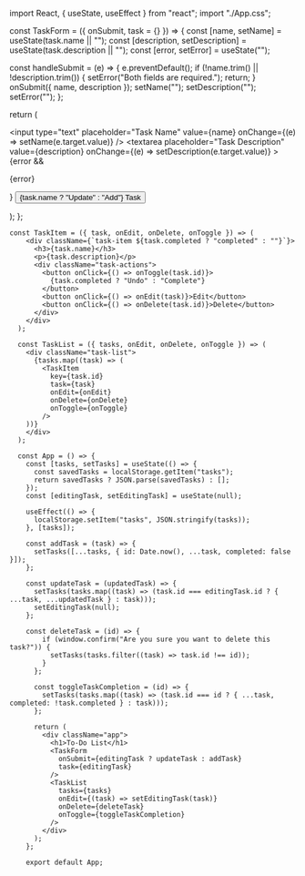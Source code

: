 import React, { useState, useEffect } from "react";
import "./App.css";

const TaskForm = ({ onSubmit, task = {} }) => {
  const [name, setName] = useState(task.name || "");
  const [description, setDescription] = useState(task.description || "");
  const [error, setError] = useState("");

  const handleSubmit = (e) => {
    e.preventDefault();
    if (!name.trim() || !description.trim()) {
      setError("Both fields are required.");
      return;
    }
    onSubmit({ name, description });
    setName("");
    setDescription("");
    setError("");
  };

  return (
    <form onSubmit={handleSubmit} className="task-form">
      <input
        type="text"
        placeholder="Task Name"
        value={name}
        onChange={(e) => setName(e.target.value)}
      />
      <textarea
        placeholder="Task Description"
        value={description}
        onChange={(e) => setDescription(e.target.value)}
      ></textarea>
      {error && <p className="error">{error}</p>}
      <button type="submit">{task.name ? "Update" : "Add"} Task</button>
    </form>
     );
    };

    const TaskItem = ({ task, onEdit, onDelete, onToggle }) => (
        <div className={`task-item ${task.completed ? "completed" : ""}`}>
          <h3>{task.name}</h3>
          <p>{task.description}</p>
          <div className="task-actions">
            <button onClick={() => onToggle(task.id)}>
              {task.completed ? "Undo" : "Complete"}
            </button>
            <button onClick={() => onEdit(task)}>Edit</button>
            <button onClick={() => onDelete(task.id)}>Delete</button>
          </div>
        </div>
      );
      
      const TaskList = ({ tasks, onEdit, onDelete, onToggle }) => (
        <div className="task-list">
          {tasks.map((task) => (
            <TaskItem
              key={task.id}
              task={task}
              onEdit={onEdit}
              onDelete={onDelete}
              onToggle={onToggle}
            />
        ))}
        </div>
      );
      
      const App = () => {
        const [tasks, setTasks] = useState(() => {
          const savedTasks = localStorage.getItem("tasks");
          return savedTasks ? JSON.parse(savedTasks) : [];
        });
        const [editingTask, setEditingTask] = useState(null);
      
        useEffect(() => {
          localStorage.setItem("tasks", JSON.stringify(tasks));
        }, [tasks]);
      
        const addTask = (task) => {
          setTasks([...tasks, { id: Date.now(), ...task, completed: false }]);
        };
      
        const updateTask = (updatedTask) => {
          setTasks(tasks.map((task) => (task.id === editingTask.id ? { ...task, ...updatedTask } : task)));
          setEditingTask(null);
        };

        const deleteTask = (id) => {
            if (window.confirm("Are you sure you want to delete this task?")) {
              setTasks(tasks.filter((task) => task.id !== id));
            }
          };
        
          const toggleTaskCompletion = (id) => {
            setTasks(tasks.map((task) => (task.id === id ? { ...task, completed: !task.completed } : task)));
          };
        
          return (
            <div className="app">
              <h1>To-Do List</h1>
              <TaskForm
                onSubmit={editingTask ? updateTask : addTask}
                task={editingTask}
              />
              <TaskList
                tasks={tasks}
                onEdit={(task) => setEditingTask(task)}
                onDelete={deleteTask}
                onToggle={toggleTaskCompletion}
              />
            </div>
          );
        };
        
        export default App;
        
